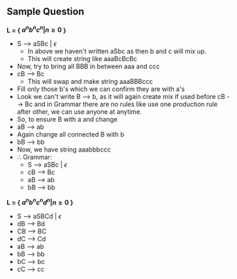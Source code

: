 ## Sample Question

**L = { $a^{n}b^{n}c^{n} | n \geq 0$ }**

- S --> aSBc | $\epsilon$
    - In above we haven't written aSbc as then b and c will mix up.
    - This will create string like aaaBcBcBc
- Now, try to bring all BBB in between aaa and ccc
- cB --> Bc
   - This will swap and make string aaaBBBccc
- Fill only those b's which we can confirm they are with a's
- Look we can't write B --> b, as it will again create mix if used before cB --> Bc and in Grammar there are no rules like use one production rule after other, we can use anyone at anytime.
- So, to ensure B with a and change
- aB --> ab
- Again change all connected B with b
- bB --> bb
- Now, we have string aaabbbccc
- $\therefore$ Grammar:
    - S --> aSBc | $\epsilon$
    - cB --> Bc
    - aB --> ab
    - bB --> bb

**L = { $a^{n}b^{n}c^{n}d^{n} | n \geq 0$ }**
- S --> aSBCd | $\epsilon$
- dB --> Bd
- CB --> BC
- dC --> Cd
- aB --> ab
- bB --> bb
- bC --> bc
- cC --> cc

